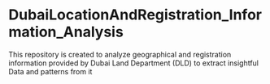 # DubaiLocationAndRegistration_Information_Analysis
This repository is created to analyze geographical and registration information provided by Dubai Land Department (DLD) to extract insightful Data and patterns from it 
